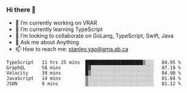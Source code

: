 ### Hi there 👋

- 🔭 I’m currently working on VRAR
- 🌱 I’m currently learning TypeScript
- 👯 I’m looking to collaborate on GoLang, TypeScript, Swift, Java
- 💬 Ask me about Anything
- 📫 How to reach me: stanley.yao@ama.ab.ca


<!--START_SECTION:waka-->
```text
TypeScript   11 hrs 25 mins  █████████████████████▒░░░   84.95 % 
GraphQL      58 mins         █▓░░░░░░░░░░░░░░░░░░░░░░░   07.19 % 
Velocity     39 mins         █▒░░░░░░░░░░░░░░░░░░░░░░░   04.90 % 
JavaScript   14 mins         ▒░░░░░░░░░░░░░░░░░░░░░░░░   01.84 % 
JSON         9 mins          ▒░░░░░░░░░░░░░░░░░░░░░░░░   01.12 % 
```
<!--END_SECTION:waka-->
